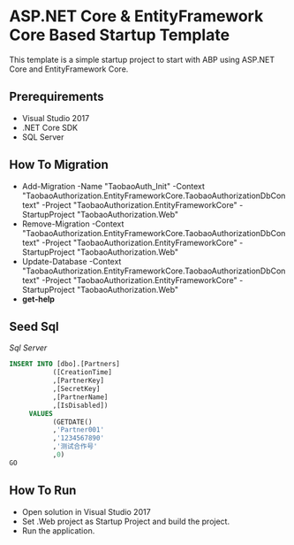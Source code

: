 # ASP.NET Core & EntityFramework Core Based Startup Template

This template is a simple startup project to start with ABP
using ASP.NET Core and EntityFramework Core.

## Prerequirements

* Visual Studio 2017
* .NET Core SDK
* SQL Server

## How To Migration
* Add-Migration -Name "TaobaoAuth_Init" -Context "TaobaoAuthorization.EntityFrameworkCore.TaobaoAuthorizationDbContext" -Project "TaobaoAuthorization.EntityFrameworkCore" -StartupProject "TaobaoAuthorization.Web"
* Remove-Migration -Context "TaobaoAuthorization.EntityFrameworkCore.TaobaoAuthorizationDbContext" -Project "TaobaoAuthorization.EntityFrameworkCore" -StartupProject "TaobaoAuthorization.Web"
* Update-Database -Context "TaobaoAuthorization.EntityFrameworkCore.TaobaoAuthorizationDbContext" -Project "TaobaoAuthorization.EntityFrameworkCore" -StartupProject "TaobaoAuthorization.Web"
* **get-help**

## Seed Sql
*Sql Server*
``` Sql
INSERT INTO [dbo].[Partners]
           ([CreationTime]
           ,[PartnerKey]
           ,[SecretKey]
           ,[PartnerName]
           ,[IsDisabled])
     VALUES
           (GETDATE()
           ,'Partner001'
           ,'1234567890'
           ,'测试合作号'
           ,0)
GO
```

## How To Run

* Open solution in Visual Studio 2017
* Set .Web project as Startup Project and build the project.
* Run the application.

